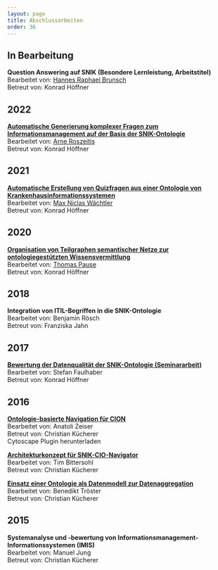 ```yaml
---
layout: page
title: Abschlussarbeiten
order: 36
---
```


## In Bearbeitung

**Question Answering auf SNIK (Besondere Lernleistung, Arbeitstitel)**<br>
Bearbeitet von: <a href="https://github.com/Yagnap">Hannes Raphael Brunsch</a><br>
Betreut von: Konrad Höffner

## 2022
**<a href="public/bachelor-ar.pdf">Automatische Generierung komplexer Fragen zum Informationsmanagement auf der Basis der SNIK-Ontologie</a>**<br>
Bearbeitet von: <a href="https://github.com/acklay4">Arne Roszeitis</a><br>
Betreut von: Konrad Höffner

## 2021
**<a href="public/bell-mw.pdf">Automatische Erstellung von Quizfragen aus einer Ontologie von Krankenhausinformationssystemen</a>**<br>
Bearbeitet von: <a href="https://github.com/cubexy">Max Niclas Wächtler</a><br>
Betreut von: Konrad Höffner

## 2020
**<a href="public/bachelor-tp.pdf">Organisation von Teilgraphen semantischer Netze zur ontologiegestützten Wissensvermittlung</a>**<br>
Bearbeitet von: <a href="https://github.com/ThomasPause">Thomas Pause</a><br>
Betreut von: Konrad Höffner

## 2018

**Integration von ITIL-Begriffen in die SNIK-Ontologie**<br>
Bearbeitet von: Benjamin Rösch<br>
Betreut von: Franziska Jahn
<!-- PDF wird nicht veröffentlicht, da kein Einverständnis vorliegt und da es ITIL behandelt, was nicht veröffentlicht werden darf. -->

## 2017

**<a href="public/Faulhaber_Ausarbeitung74103.pdf">Bewertung der Datenqualität der SNIK-Ontologie (Seminararbeit)</a>**<br>
Bearbeitet von: Stefan Faulhaber<br>
Betreut von: Konrad Höffner

## 2016

**<a href="public/master-az.pdf">Ontologie-basierte Navigation für CION</a>**<br>
Bearbeitet von: Anatoli Zeiser<br>
Betreut von: Christian Kücherer<br>
Cytoscape Plugin herunterladen

**<a href="public/master-tb.pdf">Architekturkonzept für SNIK-CIO-Navigator</a>**<br>
Bearbeitet von: Tim Bittersohl<br>
Betreut von: Christian Kücherer

**<a href="public/bachelor-bt.pdf">Einsatz einer Ontologie als Datenmodell zur Datenaggregation</a>**<br>
Bearbeitet von: Benedikt Tröster<br>
Betreut von: Christian Kücherer

## 2015

**Systemanalyse und -bewertung von Informationsmanagement-Informationssystemen (IMIS)**<br>
Bearbeitet von: Manuel Jung<br>
Betreut von: Christian Kücherer

